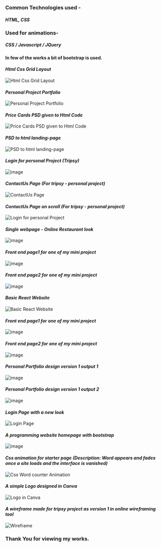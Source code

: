 ### Common Technologies used - 
##### **HTML, CSS**

### Used for animations- 
#####  **CSS / Javascript / JQuery**

#### In few of the works a bit of bootstrap is used.

#### _Html Css Grid Layout_

![Html Css Grid Layout](https://github.com/Apurva-official/Html-css_works/blob/main/Screenshot%20(135).png)

#### _Personal Project Portfolio_

![Personal Project Portfolio](https://github.com/Apurva-official/Html-css_works/blob/main/Screenshot%20(80).png)

#### _Price Cards PSD given to Html Code_

![Price Cards PSD given to Html Code](https://github.com/Apurva-official/Html-css_works/blob/main/Screenshot%20(87).png)

#### _PSD to html landing-page_

![PSD to html landing-page](https://github.com/Apurva-official/Html-css_works/blob/main/landing-page.png)

#### _Login for personal Project (Tripsy)_

![image](https://github.com/Apurva-official/Html-css_works/blob/main/Screenshot%20(134).png)

#### _ContactUs Page (For tripsy - personal project)_

![ContactUs Page](https://github.com/Apurva-official/Html-css_works/blob/main/Screenshot%20(189).png)

#### _ContactUs Page on scroll (For tripsy - personal project)_

![Login for personal Project](https://github.com/Apurva-official/Html-css_works/blob/main/Screenshot%20(190).png)

#### _Single webpage - Online Restaurant look_

![image](https://github.com/Apurva-official/Html-css_works/blob/main/Screenshot%20(23).png)

#### _Front end page1 for one of my mini project_

![image](https://github.com/Apurva-official/Html-css_works/blob/main/Screenshot%20(233).png)

#### _Front end page2 for one of my mini project_

![image](https://github.com/Apurva-official/Html-css_works/blob/main/Screenshot%20(234).png)

#### _Basic React Website_

![Basic React Website](https://github.com/Apurva-official/Html-css_works/blob/main/Screenshot%20(248).png)

#### _Front end page1 for one of my mini project_

![image](https://github.com/Apurva-official/Html-css_works/blob/main/Screenshot%20(253).png)

#### _Front end page2 for one of my mini project_

![image](https://github.com/Apurva-official/Html-css_works/blob/main/Screenshot%20(255).png)

#### _Personal Portfolio design version 1 output 1_

![image](https://github.com/Apurva-official/Html-css_works/blob/main/Screenshot%20(275).png)

#### _Personal Portfolio design version 1 output 2_

![image](https://github.com/Apurva-official/Html-css_works/blob/main/Screenshot%20(276).png)

#### _Login Page with a new look_

![Login Page](https://github.com/Apurva-official/Html-css_works/blob/main/Screenshot%20(284).png)

#### _A programming website homepage with bootstrap_

![image](https://github.com/Apurva-official/Html-css_works/blob/main/Screenshot%20(81).png)

#### _Css animation for starter page (Description: Word appears and fades once a site loads and the interface is vanished)_

![Css Word counter Animation](https://github.com/Apurva-official/Html-css_works/blob/main/wordCounter.png)

#### _A simple Logo designed in Canva_

![Logo in Canva](https://github.com/Apurva-official/Html-css_works/blob/main/Easy.png)

#### _A wireframe made for tripsy project as version 1 in online wireframing tool_

![Wireframe](https://github.com/Apurva-official/Html-css_works/blob/main/Screenshot%20(131).png)

### Thank You for viewing my works.

